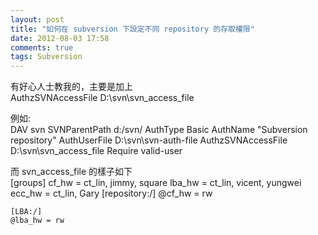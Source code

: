 ```yaml
---
layout: post
title: "如何在 subversion 下設定不同 repository 的存取權限"
date: 2012-08-03 17:58
comments: true
tags: Subversion
---
```

<!--more-->
有好心人士教我的，主要是加上  
	AuthzSVNAccessFile D:\svn\svn_access_file

例如:  
	DAV svn
	SVNParentPath d:/svn/
	AuthType Basic
	AuthName "Subversion repository"
	AuthUserFile D:\svn\svn-auth-file
	AuthzSVNAccessFile D:\svn\svn_access_file
	Require valid-user


而 svn_access_file 的樣子如下  
	[groups]
	cf_hw = ct_lin, jimmy, square
	lba_hw = ct_lin, vicent, yungwei
	ecc_hw = ct_lin, Gary
	[repository:/]
	@cf_hw = rw

	[LBA:/]
	@lba_hw = rw
	